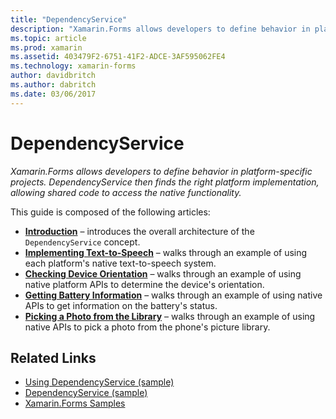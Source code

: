 ```yaml
---
title: "DependencyService"
description: "Xamarin.Forms allows developers to define behavior in platform-specific projects. DependencyService then finds the right platform implementation, allowing shared code to access the native functionality."
ms.topic: article
ms.prod: xamarin
ms.assetid: 403479F2-6751-41F2-ADCE-3AF595062FE4
ms.technology: xamarin-forms
author: davidbritch
ms.author: dabritch
ms.date: 03/06/2017
---
```


# DependencyService

_Xamarin.Forms allows developers to define behavior in platform-specific projects. DependencyService then finds the right platform implementation, allowing shared code to access the native functionality._

This guide is composed of the following articles:

- **[Introduction](introduction.md)** &ndash; introduces the overall architecture of the `DependencyService` concept.
- **[Implementing Text-to-Speech](text-to-speech.md)** &ndash; walks through an example of using each platform's native text-to-speech system.
- **[Checking Device Orientation](device-orientation.md)** &ndash; walks through an example of using native platform APIs to determine the device's orientation.
- **[Getting Battery Information](battery-info.md)** &ndash; walks through an example of using native APIs to get information on the battery's status.
- **[Picking a Photo from the Library](photo-picker.md)** &ndash; walks through an example of using native APIs to pick a photo from the phone's picture library.


## Related Links

- [Using DependencyService (sample)](https://developer.xamarin.com/samples/UsingDependencyService)
- [DependencyService (sample)](https://developer.xamarin.com/samples/xamarin-forms/DependencyService/DependencyServiceSample)
- [Xamarin.Forms Samples](https://github.com/xamarin/xamarin-forms-samples)
